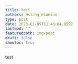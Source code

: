 ```yaml
---
title: test
authors: Hsiang_Nianian
type: post
date: 2023-02-09T11:48:04.059Z
lastmod: ""
featuredpath: img/post
draft: false
showtoc: true
---
```


t﻿est
